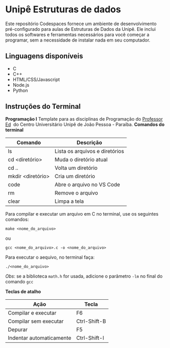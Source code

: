 # Unipê Estruturas de dados
Este repositório Codespaces fornece um ambiente de desenvolvimento pré-configurado para aulas de Estruturas de Dados da Unipê. Ele inclui todos os softwares e ferramentas necessários para você começar a programar, sem a necessidade de instalar nada em seu computador.  
## Linguagens disponíveis
- C
- C++
- HTML/CSS/Javascript
- Node.js
- Python

## Instruções do Terminal
**Programação I**
Template para as disciplinas de Programação do [Professor Ed](https://edkallenn.github.io/)  do Centro Universitário Unipê de João Pessoa - Paraíba.
**Comandos do terminal**

| Comando | Descrição |
| --- | --- |
| ls | Lista os arquivos e diretórios |
| cd <diretório> | Muda o diretório atual |
| cd .. | Volta um diretório |
| mkdir <diretório> | Cria um diretório |
| code <arquivo> | Abre o arquivo no VS Code |
| rm <arquivo> | Remove o arquivo |
| clear | Limpa a tela |

Para compilar e executar um arquivo em C no terminal, use os seguintes comandos:

```
make <nome_do_arquivo>
```
ou 

```
gcc <nome_do_arquivo>.c -o <nome_do_arquivo>
```
Para executar o aequivo, no terminal faça:

```
./<nome_do_arquivo>
```

*Obs*: se a biblioteca `math.h` for usada, adicione o parâmetro `-lm` no final do comando `gcc`

**Teclas de atalho**

| Ação | Tecla |
| --- | --- |
| Compilar e executar | F6 |
| Compilar sem executar | Ctrl-Shift-B |
| Depurar | F5 |
| Indentar automaticamente | Ctrl-Shift-I |
